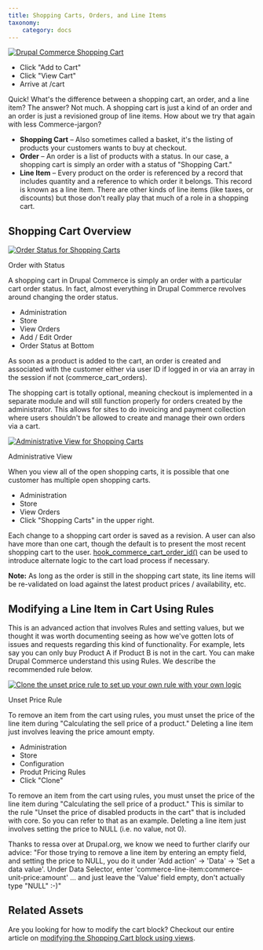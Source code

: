 ```yaml
---
title: Shopping Carts, Orders, and Line Items
taxonomy:
    category: docs
---
```


<div class="docs-enhanced">
<div class="screenshot">
    <a href="/sites/default/files/docs/Cart-Order-LineItems-Shopping-Cart.png"><img
    src="/sites/default/files/docs/Cart-Order-LineItems-Shopping-Cart.png" alt="Drupal
    Commerce Shopping Cart" /></a>
    <ul class="screenshot_breadcrumbs">
        <li class="first">Click "Add to Cart"</li>
        <li>Click "View Cart"</li>
        <li class="last">Arrive at /cart</li>
    </ul>
</div>
<p>Quick! What's the difference between a shopping cart, an order, and a line
item? The answer? Not much. A shopping cart is just a kind of an order and an
order is just a revisioned group of line items. How about we try that again with
less Commerce-jargon?</p>
<ul>
    <li><strong>Shopping Cart</strong> &ndash; Also sometimes called a basket,
    it's the listing of products your customers wants to buy at checkout.</li>
    <li><strong>Order</strong> &ndash; An order is a list of products with a
    status. In our case, a shopping cart is simply an order with a status of
    "Shopping Cart."</li>
    <li><strong>Line Item</strong> &ndash; Every product on the order is
    referenced by a record that includes quantity and a reference to which order
    it belongs. This record is known as a line item. There are other kinds of
    line items (like taxes, or discounts) but those don't really play that much
    of a role in a shopping cart.</li>
</ul>
<h2>Shopping Cart Overview</h2>
<div class="screenshot screenshot-caption">
    <div class="img">
        <a href="/sites/default/files/docs/Cart-Order-LineItems-Order-Status.png"><img
        src="/sites/default/files/docs/Cart-Order-LineItems-Order-Status.png" alt="Order
        Status for Shopping Carts" /></a>
    </div>
    <div class="caption">
        <p class="caption-title">Order with Status</p>
        <p>A shopping cart in Drupal Commerce is simply an order with a
        particular cart order status. In fact, almost everything in Drupal
        Commerce revolves around changing the order status.</p>
    </div>
    <ul class="screenshot_breadcrumbs">
        <li class="first">Administration</li>
        <li>Store</li>
        <li>View Orders</li>
        <li>Add / Edit Order</li>
        <li class="last">Order Status at Bottom</li>
    </ul>
</div>
<p> As soon as a product is added to the cart, an order is created and
associated with the customer either via user ID if logged in or via an array in
the session if not (commerce_cart_orders).</p>
<p>The shopping cart is totally optional, meaning checkout is implemented in a
separate module and will still function properly for orders created by the
administrator. This allows for sites to do invoicing and payment collection
where users shouldn't be allowed to create and manage their own orders via a
cart.</p>
<div class="screenshot screenshot-caption">
    <div class="img">
        <a href="/sites/default/files/docs/Cart-Order-LineItems-Admin.png"><img
        src="/sites/default/files/docs/Cart-Order-LineItems-Admin.png" alt="Administrative
        View for Shopping Carts" /></a>
    </div>
    <div class="caption">
        <p class="caption-title">Administrative View</p>
        <p>When you view all of the open shopping carts, it is possible that one
        customer has multiple open shopping carts.</p>
    </div>
    <ul class="screenshot_breadcrumbs">
        <li class="first">Administration</li>
        <li>Store</li>
        <li>View Orders</li>
        <li class="last">Click "Shopping Carts" in the upper right.</li>
    </ul>
</div>
<p>Each change to a shopping cart order is saved as a revision. A user can also
have more than one cart, though the default is to present the most recent
shopping cart to the user. <a
href="http://api.drupalcommerce.org/api/Drupal%20Commerce/sites%21all%21modules%21commerce%21modules%21cart%21commerce_cart.api.php/function/hook_commerce_cart_order_id/DC">hook_commerce_cart_order_id()</a>
can be used to
introduce alternate logic to the cart load process if necessary.</p>
<p><strong>Note:</strong> As long as the order is still in the shopping cart state, its line
items will be re-validated on load against the latest product prices /
availability, etc.</p>
<h2>Modifying a Line Item in Cart Using Rules</h2>
<p>This is an advanced action that involves Rules and setting values, but we
thought it was worth documenting seeing as how we've gotten lots of issues and
requests regarding this kind of functionality. For example, lets say you can
only buy Product A if Product B is not in the cart. You can make Drupal Commerce
understand this using Rules. We describe the recommended rule below.</p>
<div class="screenshot screenshot-caption">
    <div class="img">
        <a href="/sites/default/files/docs/Cart-Order-LineItems-UnsetLineItem.png"><img
        src="/sites/default/files/docs/Cart-Order-LineItems-UnsetLineItem.png" alt="Clone
        the unset price rule to set up your own rule with your own logic" /></a>
    </div>
    <div class="caption">
        <p class="caption-title">Unset Price Rule</p>
        <p>To remove an item from the cart using rules, you must unset the price
        of the line item during "Calculating the sell price of a product."
        Deleting a line item just involves leaving the price amount empty.</p>
    </div>
    <ul class="screenshot_breadcrumbs">
        <li class="first">Administration</li>
        <li>Store</li>
        <li>Configuration</li>
        <li>Produt Pricing Rules</li>
        <li class="last">Click "Clone"</li>
    </ul>
</div>
<p>To remove an item from the cart using rules, you must unset the price of the
line item during "Calculating the sell price of a product." This is similar to
the rule "Unset the price of disabled products in the cart" that is included
with core. So you can refer to that as an example. Deleting a line item just
involves setting the price to NULL (i.e. no value, not 0).</p>
<p>Thanks to ressa over at Drupal.org, we know we need to further clarify
our advice: "For those trying to remove a line item by entering an empty field,
and setting the price to NULL, you do it under 'Add action' -> 'Data' -> 'Set a
data value'. Under Data Selector, enter
'commerce-line-item:commerce-unit-price:amount' ... and just leave the 'Value'
field empty, don't actually type "NULL" :-)"</p>


<h2>Related Assets</h2>
<p>Are you looking for how to modify the cart block? Checkout our entire article
on <a href="/user-guide/modifying-shopping-cart-using-views">modifying the Shopping Cart block using views</a>.</p>
</div>
